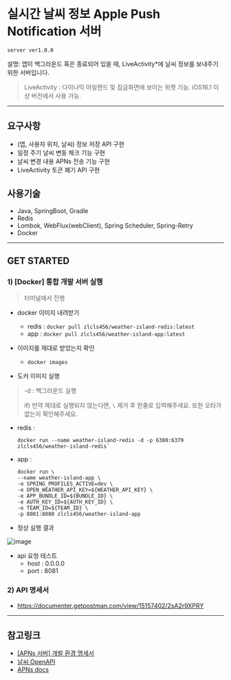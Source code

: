 # 실시간 날씨 정보 Apple Push Notification 서버

`server ver1.0.0`

설명: 앱이 백그라운드 혹은 종료되어 있을 때, LiveActivity*에 날씨 정보를 보내주기 위한 서버입니다.

> LiveActivity : 다이나믹 아일랜드 및 잠금화면에 보이는 위젯 기능. iOS16.1 이상 버전에서 사용 가능.

---

## 요구사항

- (앱, 사용자 위치, 날씨) 정보 저장 API 구현
- 일정 주기 날씨 변동 체크 기능 구현
- 날씨 변경 내용 APNs 전송 기능 구현
- LiveActivity 토큰 폐기 API 구현

## 사용기술

- Java, SpringBoot, Gradle
- Redis
- Lombok, WebFlux(webClient), Spring Scheduler, Spring-Retry
- Docker

---

## GET STARTED

### 1) [Docker] 통합 개발 서버 실행

> 터미널에서 진행

- docker 이미지 내려받기
  - redis : `docker pull zlcls456/weather-island-redis:latest`
  - app   : `docker pull zlcls456/weather-island-app:latest`

- 이미지를 제대로 받았는지 확인
  - `docker images`
 
- 도커 이미지 실행
> -d : 백그라운드 실행
> 
> if) 만약 제대로 실행되지 않는다면, `\` 제거 후 한줄로 입력해주세요. 또한 오타가 없는지 확인해주세요.
  - redis :

        docker run --name weather-island-redis -d -p 6380:6379 zlcls456/weather-island-redis`
    
  - app :
    
        docker run \
        --name weather-island-app \
        -e SPRING_PROFILES_ACTIVE=dev \
        -e OPEN_WEATHER_API_KEY=${WEATHER_API_KEY} \
        -e APP_BUNDLE_ID=${BUNDLE_ID} \
        -e AUTH_KEY_ID=${AUTH_KEY_ID} \
        -e TEAM_ID=${TEAM_ID} \
        -p 8081:8080 zlcls456/weather-island-app

- 정상 실행 결과
  
![image](https://github.com/Si-Hyeak-KANG/Weather-island_APNs_springboot-server/assets/79829085/85b15ca1-d487-4c51-a909-4f124b60a1da)

- api 요청 테스트
  - host : 0.0.0.0
  - port : 8081 

### 2) API 명세서

- https://documenter.getpostman.com/view/15157402/2sA2r9XPRY

---

## 참고링크
- [[APNs 서버] 개발 환경 명세서](https://github.com/Si-Hyeak-KANG/Weather-island_APNs_springboot-server/wiki/%EA%B0%9C%EB%B0%9C%ED%99%98%EA%B2%BD%EB%AA%85%EC%84%B8%EC%84%9C)
- [날씨 OpenAPI](https://openweathermap.org/api/one-call-3#how)
- [APNs docs](https://developer.apple.com/documentation/usernotifications/setting_up_a_remote_notification_server/sending_notification_requests_to_apns)

